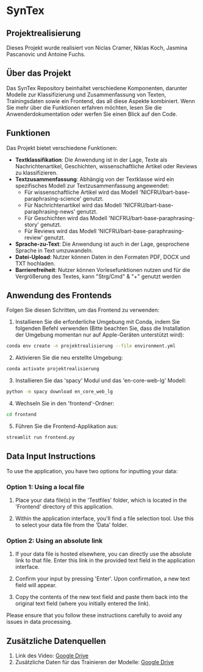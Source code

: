 # SynTex

## Projektrealisierung
Dieses Projekt wurde realisiert von Niclas Cramer, Niklas Koch, Jasmina Pascanovic und Antoine Fuchs.

## Über das Projekt
Das SynTex Repository beinhaltet verschiedene Komponenten, darunter Modelle zur Klassifizierung und Zusammenfassung von Texten, Trainingsdaten sowie ein Frontend, das all diese Aspekte kombiniert. Wenn Sie mehr über die Funktionen erfahren möchten, lesen Sie die Anwenderdokumentation oder werfen Sie einen Blick auf den Code.

## Funktionen
Das Projekt bietet verschiedene Funktionen:
- **Textklassifikation**: Die Anwendung ist in der Lage, Texte als Nachrichtenartikel, Geschichten, wissenschaftliche Artikel oder Reviews zu klassifizieren.
- **Textzusammenfassung**: Abhängig von der Textklasse wird ein spezifisches Modell zur Textzusammenfassung angewendet:
   - Für wissenschaftliche Artikel wird das Modell 'NICFRU/bart-base-paraphrasing-science' genutzt.
   - Für Nachrichtenartikel wird das Modell 'NICFRU/bart-base-paraphrasing-news' genutzt.
   - Für Geschichten wird das Modell 'NICFRU/bart-base-paraphrasing-story' genutzt.
   - Für Reviews wird das Modell 'NICFRU/bart-base-paraphrasing-review' genutzt.
- **Sprache-zu-Text**: Die Anwendung ist auch in der Lage, gesprochene Sprache in Text umzuwandeln.
- **Datei-Upload**: Nutzer können Daten in den Formaten PDF, DOCX und TXT hochladen.
- **Barrierefreiheit**: Nutzer können Vorlesefunktionen nutzen und für die Vergrößerung des Textes, kann "Strg/Cmd" & "+" genutzt werden

## Anwendung des Frontends
Folgen Sie diesen Schritten, um das Frontend zu verwenden: 

1. Installieren Sie die erforderliche Umgebung mit Conda, indem Sie folgenden Befehl verwenden (Bitte beachten Sie, dass die Installation der Umgebung momentan nur auf Apple-Geräten unterstützt wird):
```bash
conda env create -n projektrealisierung --file environment.yml
```
2. Aktivieren Sie die neu erstellte Umgebung:
```bash
conda activate projektrealisierung
```
3. Installieren Sie das 'spacy' Modul und das 'en-core-web-lg' Modell:
```bash
python -m spacy download en_core_web_lg
```
4. Wechseln Sie in den 'frontend'-Ordner:
```bash
cd frontend
```
5. Führen Sie die Frontend-Applikation aus:
```bash
streamlit run frontend.py
```
## Data Input Instructions

To use the application, you have two options for inputting your data:

### Option 1: Using a local file

1. Place your data file(s) in the 'Testfiles' folder, which is located in the 'Frontend' directory of this application.

2. Within the application interface, you'll find a file selection tool. Use this to select your data file from the 'Data' folder.

### Option 2: Using an absolute link

1. If your data file is hosted elsewhere, you can directly use the absolute link to that file. Enter this link in the provided text field in the application interface.

2. Confirm your input by pressing 'Enter'. Upon confirmation, a new text field will appear.

3. Copy the contents of the new text field and paste them back into the original text field (where you initially entered the link).

Please ensure that you follow these instructions carefully to avoid any issues in data processing. 

## Zusätzliche Datenquellen
1. Link des Video: [Google Drive](https://drive.google.com/drive/folders/1U2q4z6XP3N9xWHxIQZvQXp1SV8ZtrY0u?usp=sharing)
2. Zusätzliche Daten für das Trainieren der Modelle: [Google Drive](https://drive.google.com/drive/folders/1CZcYKUTOFnr5zN2p7uIocDPDbHviwu7R?usp=drive_link)


